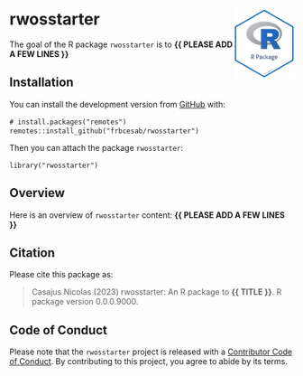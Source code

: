 <!-- README.md is generated from README.Rmd. Please edit that file -->

# rwosstarter <img src="man/figures/package-sticker.png" align="right" style="float:right; height:120px;"/>

<!-- badges: start -->
<!-- badges: end -->

The goal of the R package `rwosstarter` is to **{{ PLEASE ADD A FEW
LINES }}**

## Installation

You can install the development version from
[GitHub](https://github.com/) with:

    # install.packages("remotes")
    remotes::install_github("frbcesab/rwosstarter")

Then you can attach the package `rwosstarter`:

    library("rwosstarter")

## Overview

Here is an overview of `rwosstarter` content: **{{ PLEASE ADD A FEW
LINES }}**

## Citation

Please cite this package as:

> Casajus Nicolas (2023) rwosstarter: An R package to **{{ TITLE }}**. R
> package version 0.0.0.9000.

## Code of Conduct

Please note that the `rwosstarter` project is released with a
[Contributor Code of
Conduct](https://www.contributor-covenant.org/version/2/1/code_of_conduct/).
By contributing to this project, you agree to abide by its terms.

